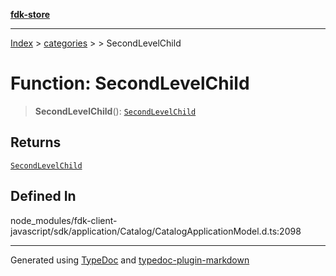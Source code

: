 [**fdk-store**](../../../README.md)
***

[Index](../../../API.md) > [categories](../../README.md) > [<internal>](../README.md) > SecondLevelChild

# Function: SecondLevelChild

> **SecondLevelChild**(): [`SecondLevelChild`](../type-aliases/type-alias.SecondLevelChild.md)

## Returns

[`SecondLevelChild`](../type-aliases/type-alias.SecondLevelChild.md)

## Defined In

node\_modules/fdk-client-javascript/sdk/application/Catalog/CatalogApplicationModel.d.ts:2098

***
Generated using [TypeDoc](https://typedoc.org/) and [typedoc-plugin-markdown](https://www.npmjs.com/package/typedoc-plugin-markdown)
